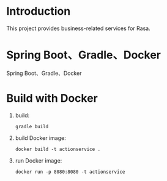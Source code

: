 # Introduction
This project provides business-related services for Rasa.

# Spring Boot、Gradle、Docker
Spring Boot、Gradle、Docker

# Build with Docker
1. build:
    ```shell script
    gradle build
    ```
1. build Docker image:
    ```shell script
    docker build -t actionservice .
    ```       
1. run Docker image:
    ```shell script
    docker run -p 8080:8080 -t actionservice
    ```
